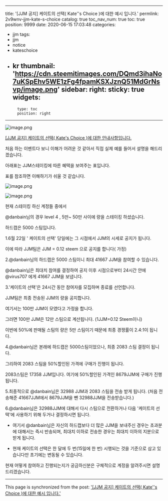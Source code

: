 
---
title: '[JJM 공지] 케이트의 선택( Kate''s Choice )에 대한 예시 입니다.'
permlink: 2v9wnv-jjm-kate-s-choice
catalog: true
toc_nav_num: true
toc: true
position: 9999
date: 2020-06-15 17:03:48
categories:
- jjm
tags:
- jjm
- notice
- kateschoice
- kr
thumbnail: 'https://cdn.steemitimages.com/DQmd3ihaNo7uKSpEhv5WE1zFg4fpamKSXJznQ51MdGrNsvp/image.png'
sidebar:
    right:
        sticky: true
widgets:
    -
        type: toc
        position: right
---


![image.png](https://cdn.steemitimages.com/DQmd3ihaNo7uKSpEhv5WE1zFg4fpamKSXJznQ51MdGrNsvp/image.png)

[[JJM 공지] 케이트의 선택( Kate's Choice )에 대한 안내사항입니다.](https://steemit.com/jjm/@virus707/jjm-kate-s-choice)

처음 하는 이벤트다 보니 이해가 어려운 것 같아서 직접 실제 예를 들어서 설명을 해드리겠습니다.

아래표는 JJM스테이킹에 따른 혜택을 보여주는 표입니다.

표를 참조하면 이해하기가 쉬울 것 같습니다.

![image.png](https://cdn.steemitimages.com/DQmTGv3EsHjsGTf1Dv9kMbGknYb7Ss6JkAJhVFDrej2bQ1u/image.png)




![image.png](https://cdn.steemitimages.com/DQmYfgddQAK6iHYYtbrbh68LBZvBaL87jdxxm1pac88NF8p/image.png)

현재 스테이킹 하신 계정들 중에서

@danbain님의 경우 level 4 , 5만~ 50만 사이에 량을 스테이킹 하셨습니다.

하드캡은 5000 스팀입니다.


1.6월 22일 ' 케이트의 선택'  당일에는 그 시점에서 JJM의 시세로 공지가 됩니다.

이에 따라 JJM팀은 JJM = 0.12 steem 으로 공지를 합니다( 가정)

2.@danbain님의 하드캡은 5000 스팀이니 최대 41667 JJM을 참여할 수 있습니다.

@danbain님은 최대치 참여를 결정하여 공지 이후 시점으로부터 24시간 안에  @virus707 에게 41667 JJM을 보냅니다.

3.'케이트의 선택'은 24시간 동안 참여자를 모집하며 종료를 선언합니다.

JJM팀은 최종 전송된 JJM의 량을 공지합니다. 

여기서는 100만 JJM이 모였다고 가정을 합니다.

그러면 100만 JJM은 12만 스팀으로 계산됩니다. (1JJM=0.12 Steem이니)

이번에 50%에 판매될 스팀의 량은 5만 스팀이기 때문에  최종 경쟁률이 2.4:1이 됩니다. 

4.@danbain님은 본래에 하드캡은 5000스팀이었으나,  최종  2083 스팀 결정이 됩니다.

그리하여  2083 스팀을 50%할인된 가격에 구매가 진행이 됩니다.

2083스팀은 17358 JJM입니다. 여기에 50%할인된 가격인 8679JJM에 구매가 진행됩니다.

5.최종적으로 @danbain님은 32988 JJM과 2083 스팀을 전송 받게 됩니다.
(처음 전송해준 41667JJM에서 8679JJM을 뺀 32988JJM을 전송받습니다.)

6.@danbain님은  32988JJM에 대해서 다시 스팀으로 전환하거나 다음 '케이트의 선택'에 사용하기 위해 두거나 결정하시면 됩니다. 




* 여기서 @danbain님은 자신의 하드캡보다 더 많은 JJM을 보내주신 경우는 초과분에 대해서는 즉시 반송되며, 최대치 이하로 전송한 경우는 최대치 이하의 지분으로 받게 됩니다.

* 현재 케이트의 선택은 한 달에 두 번(15일에 한 번) 시행되는 것을 기준으로 삼고 있습니다만 초기에는 변동될 수 있습니다.


현재 어떻게 참여하고 진행되는지가 궁금하신분은 구체적으로 계정을 알려주시면 설명드리겠습니다.

- - -

This page is synchronized from the post: ['[JJM 공지] 케이트의 선택( Kate''s Choice )에 대한 예시 입니다.'](https://steemit.com/@virus707/2v9wnv-jjm-kate-s-choice)
